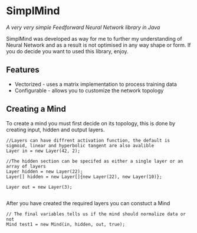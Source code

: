 # SimplMind
*A very very simple Feedforward Neural Network library in Java*

SimplMind was developed as way for me to further my understanding of Neural Network and as a result is not optimised in any way shape or form. If you do decide you want to used this library, enjoy.

## Features
- Vectorized - uses a matrix implementation to process training data
- Configurable - allows you to customize the network topology

## Creating a Mind
To create a mind you must first decide on its topology, this is done by creating input, hidden and output layers.
```
//Layers can have diffrent activation function, the default is sigmoid, linear and hyperbolic tangent are also avalible
Layer in = new Layer(42, 2);

//The hidden section can be specifed as either a single layer or an array of layers
Layer hidden = new Layer(22);
Layer[] hidden = new Layer[]{new Layer(22), new Layer(10)};

Layer out = new Layer(3);
    
```
After you have created the required layers you can constuct a Mind
```
// The final variables tells us if the mind should normalize data or not
Mind test1 = new Mind(in, hidden, out, true);
```


